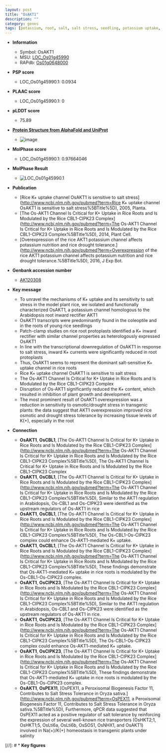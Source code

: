 ```yaml
---
layout: post
title: "OsAKT1"
description: ""
category: genes
tags: [potassium, root, salt, salt stress, seedling, potassium uptake, plant growth, growth, development, drought, tolerance, stress, drought stress, drought stress , stress tolerance]
---
```


* **Information**  
    + Symbol: OsAKT1  
    + MSU: [LOC_Os01g45990](http://rice.plantbiology.msu.edu/cgi-bin/ORF_infopage.cgi?orf=LOC_Os01g45990)  
    + RAPdb: [Os01g0648000](http://rapdb.dna.affrc.go.jp/viewer/gbrowse_details/irgsp1?name=Os01g0648000)  

* **PSP score**  
    + LOC_Os01g45990.1: 0.0934 

* **PLAAC score**  
    + LOC_Os01g45990.1: 0 

* **pLDDT score**
    + 75.89

* **[Protein Structure from AlphaFold and UniProt](https://www.uniprot.org/uniprotkb/Q0JKV1/entry#structure)**
    + ![image](https://ricepsp.github.io/images/Q0/AF-Q0JKV1-F1.png)

* **MolPhase score**
    + LOC_Os01g45990.1: 0.97664046

* **MolPhase Result**
    + ![LOC_Os01g45990.1](https://304243504.github.io/Pictures/LOC_Os01g/LOC_Os01g45990.1.png)

* **Publication**  
    + [Rice K+ uptake channel OsAKT1 is sensitive to salt stress](http://www.ncbi.nlm.nih.gov/pubmed?term=Rice K+ uptake channel OsAKT1 is sensitive to salt stress%5BTitle%5D), 2005, Planta.
    + [The Os-AKT1 Channel Is Critical for K+ Uptake in Rice Roots and Is Modulated by the Rice CBL1-CIPK23 Complex](http://www.ncbi.nlm.nih.gov/pubmed?term=The Os-AKT1 Channel Is Critical for K+ Uptake in Rice Roots and Is Modulated by the Rice CBL1-CIPK23 Complex%5BTitle%5D), 2014, Plant Cell.
    + [Overexpression of the rice AKT1 potassium channel affects potassium nutrition and rice drought tolerance.](http://www.ncbi.nlm.nih.gov/pubmed?term=Overexpression of the rice AKT1 potassium channel affects potassium nutrition and rice drought tolerance.%5BTitle%5D), 2016, J Exp Bot.

* **Genbank accession number**  
    + [AK120308](http://www.ncbi.nlm.nih.gov/nuccore/AK120308)

* **Key message**  
    + To unravel the mechanisms of K+ uptake and its sensitivity to salt stress in the model plant rice, we isolated and functionally characterized OsAKT1, a potassium channel homologous to the Arabidopsis root inward rectifier AKT1
    + OsAKT1 transcripts were predominantly found in the coleoptile and in the roots of young rice seedlings
    + Patch-clamp studies on rice root protoplasts identified a K+ inward rectifier with similar channel properties as heterologously expressed OsAKT1
    + In line with the transcriptional downregulation of OsAKT1 in response to salt stress, inward K+ currents were significantly reduced in root protoplasts
    + Thus, OsAKT1 seems to represent the dominant salt-sensitive K+ uptake channel in rice roots
    + Rice K+ uptake channel OsAKT1 is sensitive to salt stress
    + The Os-AKT1 Channel Is Critical for K+ Uptake in Rice Roots and Is Modulated by the Rice CBL1-CIPK23 Complex
    + Disruption of Os-AKT1 significantly reduced the K+ content, which resulted in inhibition of plant growth and development.
    + The most prominent result of OsAKT1 overexpression was a reduction in sensitivity to osmotic/drought stress in transgenic plants: the data suggest that AKT1 overexpression improved rice osmotic and drought stress tolerance by increasing tissue levels of K(+), especially in the root

* **Connection**  
    + __OsAKT1__, __OsCBL1__, [The Os-AKT1 Channel Is Critical for K+ Uptake in Rice Roots and Is Modulated by the Rice CBL1-CIPK23 Complex](http://www.ncbi.nlm.nih.gov/pubmed?term=The Os-AKT1 Channel Is Critical for K+ Uptake in Rice Roots and Is Modulated by the Rice CBL1-CIPK23 Complex%5BTitle%5D), The Os-AKT1 Channel Is Critical for K+ Uptake in Rice Roots and Is Modulated by the Rice CBL1-CIPK23 Complex
    + __OsAKT1__, __OsCBL1__, [The Os-AKT1 Channel Is Critical for K+ Uptake in Rice Roots and Is Modulated by the Rice CBL1-CIPK23 Complex](http://www.ncbi.nlm.nih.gov/pubmed?term=The Os-AKT1 Channel Is Critical for K+ Uptake in Rice Roots and Is Modulated by the Rice CBL1-CIPK23 Complex%5BTitle%5D), Similar to the AKT1 regulation in Arabidopsis, Os-CBL1 and Os-CIPK23 were identified as the upstream regulators of Os-AKT1 in rice
    + __OsAKT1__, __OsCBL1__, [The Os-AKT1 Channel Is Critical for K+ Uptake in Rice Roots and Is Modulated by the Rice CBL1-CIPK23 Complex](http://www.ncbi.nlm.nih.gov/pubmed?term=The Os-AKT1 Channel Is Critical for K+ Uptake in Rice Roots and Is Modulated by the Rice CBL1-CIPK23 Complex%5BTitle%5D), The Os-CBL1-Os-CIPK23 complex could enhance Os-AKT1-mediated K+ uptake.
    + __OsAKT1__, __OsCBL1__, [The Os-AKT1 Channel Is Critical for K+ Uptake in Rice Roots and Is Modulated by the Rice CBL1-CIPK23 Complex](http://www.ncbi.nlm.nih.gov/pubmed?term=The Os-AKT1 Channel Is Critical for K+ Uptake in Rice Roots and Is Modulated by the Rice CBL1-CIPK23 Complex%5BTitle%5D), These findings demonstrate that Os-AKT1-mediated K+ uptake in rice roots is modulated by the Os-CBL1-Os-CIPK23 complex.
    + __OsAKT1__, __OsCIPK23__, [The Os-AKT1 Channel Is Critical for K+ Uptake in Rice Roots and Is Modulated by the Rice CBL1-CIPK23 Complex](http://www.ncbi.nlm.nih.gov/pubmed?term=The Os-AKT1 Channel Is Critical for K+ Uptake in Rice Roots and Is Modulated by the Rice CBL1-CIPK23 Complex%5BTitle%5D), Similar to the AKT1 regulation in Arabidopsis, Os-CBL1 and Os-CIPK23 were identified as the upstream regulators of Os-AKT1 in rice.
    + __OsAKT1__, __OsCIPK23__, [The Os-AKT1 Channel Is Critical for K+ Uptake in Rice Roots and Is Modulated by the Rice CBL1-CIPK23 Complex](http://www.ncbi.nlm.nih.gov/pubmed?term=The Os-AKT1 Channel Is Critical for K+ Uptake in Rice Roots and Is Modulated by the Rice CBL1-CIPK23 Complex%5BTitle%5D), The Os-CBL1-Os-CIPK23 complex could enhance Os-AKT1-mediated K+ uptake.
    + __OsAKT1__, __OsCIPK23__, [The Os-AKT1 Channel Is Critical for K+ Uptake in Rice Roots and Is Modulated by the Rice CBL1-CIPK23 Complex](http://www.ncbi.nlm.nih.gov/pubmed?term=The Os-AKT1 Channel Is Critical for K+ Uptake in Rice Roots and Is Modulated by the Rice CBL1-CIPK23 Complex%5BTitle%5D), These findings demonstrate that Os-AKT1-mediated K+ uptake in rice roots is modulated by the Os-CBL1-Os-CIPK23 complex.
    + __OsAKT1__, __OsPEX11__, [OsPEX11, a Peroxisomal Biogenesis Factor 11, Contributes to Salt Stress Tolerance in Oryza sativa.](http://www.ncbi.nlm.nih.gov/pubmed?term=OsPEX11, a Peroxisomal Biogenesis Factor 11, Contributes to Salt Stress Tolerance in Oryza sativa.%5BTitle%5D), Furthermore, qPCR data suggested that OsPEX11 acted as a positive regulator of salt tolerance by reinforcing the expression of several well-known rice transporters (OsHKT2;1, OsHKT1;5, OsLti6a, OsLti6b, OsSOS1, OsNHX1, and OsAKT1) involved in Na(+)/K(+) homeostasis in transgenic plants under salinity

[//]: # * **Key figures**  



